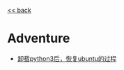 [<< back](https://github.com/saeonlw/saeonlw.github.io/tree/master/_posts/ubuntu)  
# Adventure
+ [卸载python3后，恢复ubuntu的过程](https://github.com/saeonlw/saeonlw.github.io/blob/master/_posts/ubuntu/adventure/2019-08-13-recover-ubuntu-after-python-being-uninstalled.md)
